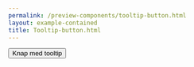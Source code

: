 ```yaml
--- 
permalink: /preview-components/tooltip-button.html
layout: example-contained 
title: Tooltip-button.html
---
```

<button class="button button-primary js-tooltip"
    data-tooltip="Dette er et tooltip">
    Knap med tooltip
</button>